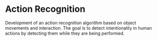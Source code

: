 # Action Recognition

Development of an action recognition algorithm based on object movements and interaction. The goal is to detect intentionality in human actions by detecting them while they are being performed.
